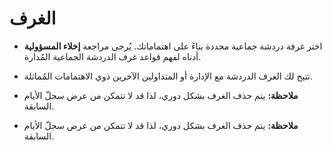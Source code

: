 # **الغرف**

- اختر غرفة دردشة جماعية محددة بناءً على اهتماماتك. يُرجى مراجعة **إخلاء المسؤولية** أدناه لفهم قواعد غرف الدردشة الجماعية المُدارة.

- تتيح لك الغرف الدردشة مع الإدارة أو المتداولين الآخرين ذوي الاهتمامات المُماثلة.

- **ملاحظة:** يتم حذف الغرف بشكل دوري، لذا قد لا تتمكن من عرض سجلّ الأيام السابقة.

- **ملاحظة:** يتم حذف الغرف بشكل دوري، لذا قد لا تتمكن من عرض سجلّ الأيام السابقة.